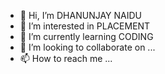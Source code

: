 - 👋 Hi, I’m DHANUNJAY NAIDU
- 👀 I’m interested in PLACEMENT
- 🌱 I’m currently learning CODING
- 💞️ I’m looking to collaborate on ...
- 📫 How to reach me ...

<!---
DHANU2002 is a ✨ special ✨ repository because its `README.md` (this file) appears on your GitHub profile.
You can click the Preview link to take a look at your changes.
--->
